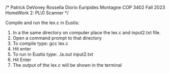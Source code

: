 /* 
    Patrick DeVoney
    Rossella Diorio
    Euripides Montagne
    COP 3402 Fall 2023
    HomeWork 2: PL\0 Scanner
*/

Compile and run the lex.c in Eustis:

1. In a the same directory on computer place the lex.c and input2.txt file.
2. Open a command prompt to that directory
3. To compile type:    gcc lex.c
4. Hit enter
5. To run in Eustis type:  ./a.out input2.txt
8. Hit Enter
9. The output of the lex.c will be shown in the terminal
